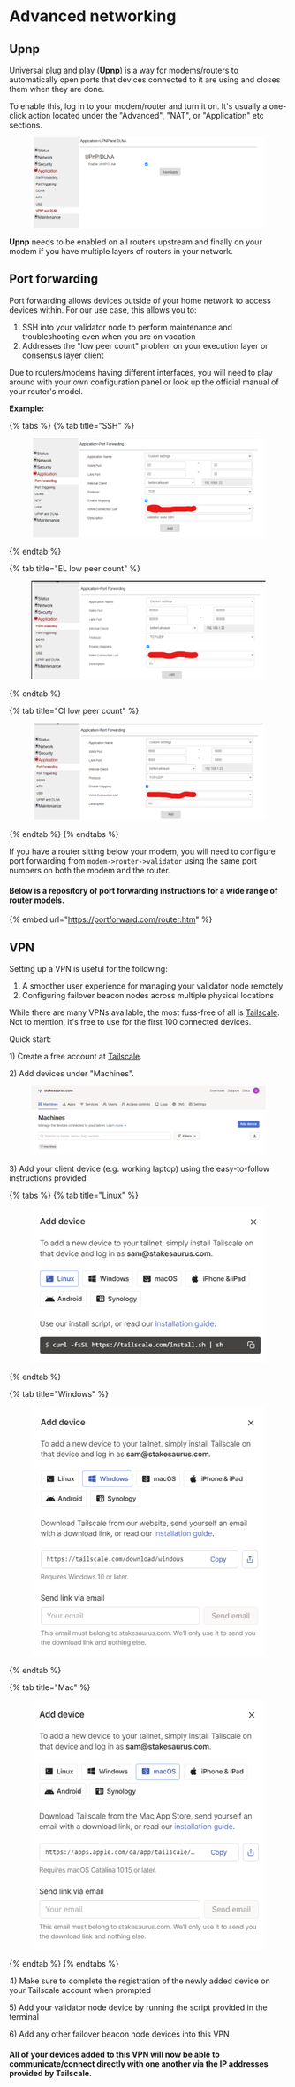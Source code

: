 # Advanced networking

## Upnp

Universal plug and play (**Upnp**) is a way for modems/routers to automatically open ports that devices connected to it are using and closes them when they are done.

To enable this, log in to your modem/router and turn it on. It's usually a one-click action located under the "Advanced", "NAT", or "Application" etc sections.

<figure><img src="../.gitbook/assets/image (8) (1).png" alt=""><figcaption></figcaption></figure>

**Upnp** needs to be enabled on all routers upstream and finally on your modem if you have multiple layers of routers in your network.

## Port forwarding

Port forwarding allows devices outside of your home network to access devices within. For our use case, this allows you to:

1. SSH into your validator node to perform maintenance and troubleshooting even when you are on vacation
2. Addresses the "low peer count" problem on your execution layer or consensus layer client

Due to routers/modems having different interfaces, you will need to play around with your own configuration panel or look up the official manual of your router's model.&#x20;

**Example:**

{% tabs %}
{% tab title="SSH" %}
<figure><img src="../.gitbook/assets/image (112).png" alt=""><figcaption></figcaption></figure>


{% endtab %}

{% tab title="EL low peer count" %}
<figure><img src="../.gitbook/assets/image (117).png" alt=""><figcaption></figcaption></figure>
{% endtab %}

{% tab title="Cl low peer count" %}
<figure><img src="../.gitbook/assets/image (116).png" alt=""><figcaption></figcaption></figure>
{% endtab %}
{% endtabs %}

If you have a router sitting below your modem, you will need to configure port forwarding from `modem->router->validator` using the same port numbers on both the modem and the router.&#x20;

#### Below is a repository of port forwarding instructions for a wide range of router models.

{% embed url="https://portforward.com/router.htm" %}

## VPN

Setting up a VPN is useful for the following:

1. A smoother user experience for managing your validator node remotely
2. Configuring failover beacon nodes across multiple physical locations

While there are many VPNs available, the most fuss-free of all is [Tailscale](https://tailscale.com/). Not to mention, it's free to use for the first 100 connected devices.

Quick start:

1\) Create a free account at [Tailscale](https://tailscale.com/).&#x20;

2\) Add devices under "Machines".

<figure><img src="../.gitbook/assets/image (9) (1).png" alt=""><figcaption></figcaption></figure>

3\) Add your client device (e.g. working laptop) using the easy-to-follow instructions provided

{% tabs %}
{% tab title="Linux" %}
<figure><img src="../.gitbook/assets/image (10) (1).png" alt=""><figcaption></figcaption></figure>
{% endtab %}

{% tab title="Windows" %}
<figure><img src="../.gitbook/assets/image (11) (1).png" alt=""><figcaption></figcaption></figure>
{% endtab %}

{% tab title="Mac" %}
<figure><img src="../.gitbook/assets/image (12) (1).png" alt=""><figcaption></figcaption></figure>
{% endtab %}
{% endtabs %}

4\) Make sure to complete the registration of the newly added device on your Tailscale account when prompted

5\) Add your validator node device by running the script provided in the terminal

6\) Add any other failover beacon node devices into this VPN

#### All of your devices added to this VPN will now be able to communicate/connect directly with one another via the IP addresses provided by Tailscale.
